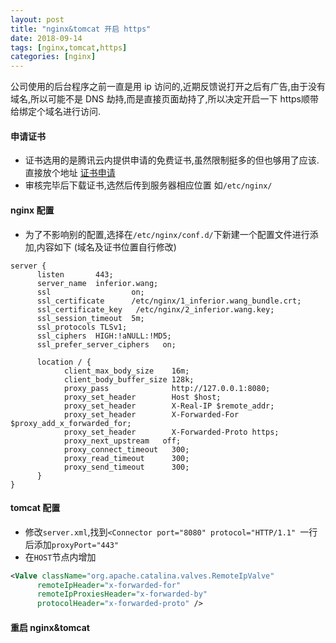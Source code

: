 ```yaml
---
layout: post
title: "nginx&tomcat 开启 https"
date: 2018-09-14
tags: [nginx,tomcat,https]
categories: [nginx]
--- 
```


公司使用的后台程序之前一直是用 ip 访问的,近期反馈说打开之后有广告,由于没有域名,所以可能不是 DNS 劫持,而是直接页面劫持了,所以决定开启一下 https顺带给绑定个域名进行访问.

#### 申请证书
- 证书选用的是腾讯云内提供申请的免费证书,虽然限制挺多的但也够用了应该.直接放个地址      [证书申请](https://console.cloud.tencent.com/ssl/)
- 审核完毕后下载证书,选然后传到服务器相应位置 如`/etc/nginx/`

#### nginx 配置

- 为了不影响别的配置,选择在`/etc/nginx/conf.d/`下新建一个配置文件进行添加,内容如下 (域名及证书位置自行修改)  

``` nginx
server {
      listen       443;
      server_name  inferior.wang;
      ssl                  on;
      ssl_certificate      /etc/nginx/1_inferior.wang_bundle.crt;
      ssl_certificate_key   /etc/nginx/2_inferior.wang.key;
      ssl_session_timeout  5m;
      ssl_protocols TLSv1;
      ssl_ciphers  HIGH:!aNULL:!MD5;
      ssl_prefer_server_ciphers   on;

      location / {
            client_max_body_size    16m;
            client_body_buffer_size 128k;
            proxy_pass              http://127.0.0.1:8080;
            proxy_set_header        Host $host;
            proxy_set_header        X-Real-IP $remote_addr;
            proxy_set_header        X-Forwarded-For $proxy_add_x_forwarded_for;
            proxy_set_header        X-Forwarded-Proto https;
            proxy_next_upstream   off;
            proxy_connect_timeout   300;
            proxy_read_timeout      300;
            proxy_send_timeout      300;
      }
}

```

####  tomcat 配置
- 修改`server.xml`,找到`<Connector port="8080" protocol="HTTP/1.1" `一行后添加`proxyPort="443"` 
- 在`HOST`节点内增加

```xml
<Valve className="org.apache.catalina.valves.RemoteIpValve"
      remoteIpHeader="x-forwarded-for"
      remoteIpProxiesHeader="x-forwarded-by"
      protocolHeader="x-forwarded-proto" />
```

####  重启 nginx&tomcat
